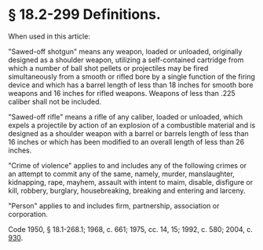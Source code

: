 # § 18.2-299 Definitions.

<p>When used in this article:</p><p>"Sawed-off shotgun" means any weapon, loaded or unloaded, originally designed as a shoulder weapon, utilizing a self-contained cartridge from which a number of ball shot pellets or projectiles may be fired simultaneously from a smooth or rifled bore by a single function of the firing device and which has a barrel length of less than 18 inches for smooth bore weapons and 16 inches for rifled weapons. Weapons of less than .225 caliber shall not be included.</p><p>"Sawed-off rifle" means a rifle of any caliber, loaded or unloaded, which expels a projectile by action of an explosion of a combustible material and is designed as a shoulder weapon with a barrel or barrels length of less than 16 inches or which has been modified to an overall length of less than 26 inches.</p><p>"Crime of violence" applies to and includes any of the following crimes or an attempt to commit any of the same, namely, murder, manslaughter, kidnapping, rape, mayhem, assault with intent to maim, disable, disfigure or kill, robbery, burglary, housebreaking, breaking and entering and larceny.</p><p>"Person" applies to and includes firm, partnership, association or corporation.</p><p>Code 1950, § 18.1-268.1; 1968, c. 661; 1975, cc. 14, 15; 1992, c. 580; 2004, c. <a href='http://lis.virginia.gov/cgi-bin/legp604.exe?041+ful+CHAP0930'>930</a>.</p>